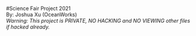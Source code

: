 #Science Fair Project 2021
<br/>
By: Joshua Xu (OceanWorks)<br/>
<i>Warning: This project is PRIVATE, NO HACKING and NO VIEWING other files if hacked already.</i>
